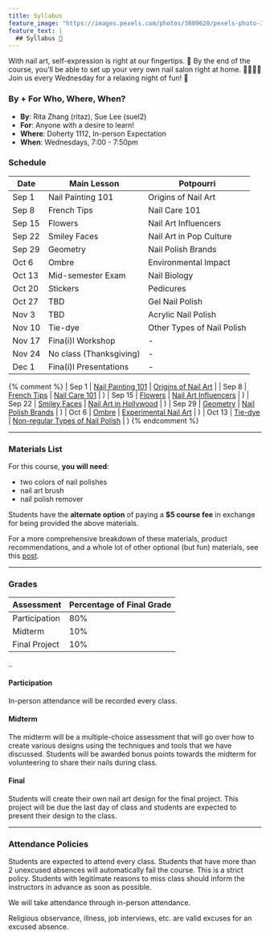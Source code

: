 ```yaml
---
title: Syllabus
feature_image: "https://images.pexels.com/photos/3609620/pexels-photo-3609620.jpeg?auto=compress&cs=tinysrgb&dpr=1&w=500"
feature_text: |
  ## Syllabus 🎨
---
```


With nail art, self-expression is right at our fingertips. 💅
By the end of the course, you'll be able to set up your very own nail salon right at home. 💆‍♀️💆‍♂️
Join us every Wednesday for a relaxing night of fun! 🤗

### By + For Who, Where, When?

- **By**: Rita Zhang (ritaz), Sue Lee (suel2)
- **For**: Anyone with a desire to learn!
- **Where**: Doherty 1112, In-person Expectation
- **When**: Wednesdays, 7:00 - 7:50pm

### Schedule

| **Date** | **Main Lesson**         | **Potpourri** |
|----------|-------------------------|---------------|
| Sep 1    | Nail Painting 101       | Origins of Nail Art |
| Sep 8    | French Tips             | Nail Care 101 |
| Sep 15   | Flowers                 | Nail Art Influencers |
| Sep 22   | Smiley Faces            | Nail Art in Pop Culture |
| Sep 29   | Geometry                | Nail Polish Brands |
| Oct 6    | Ombre                   | Environmental Impact |
| Oct 13   | Mid-semester Exam       | Nail Biology |
| Oct 20   | Stickers                | Pedicures |
| Oct 27   | TBD                     | Gel Nail Polish |
| Nov 3    | TBD                     | Acrylic Nail Polish |
| Nov 10   | Tie-dye                 | Other Types of Nail Polish |
| Nov 17   | Fina(i)l Workshop       | - |
| Nov 24   | No class (Thanksgiving) | - |
| Dec 1    | Fina(i)l Presentations  | - |

{% comment %}
| Sep 1 | [Nail Painting 101](_posts/2021-09-01-nail-101.md) | [Origins of Nail Art](_/../_posts/2021-09-01-origins.md) |
| Sep 8 | [French Tips](_posts/2021-09-08-french-tips.md) | [Nail Care 101](_posts/2021-10-13-nail-care.md) | )
| Sep 15 | [Flowers](_posts/2021-09-15-flowers.md) | [Nail Art Influencers](_posts/2021-09-08-influencers.md) | )
| Sep 22 | [Smiley Faces](_posts/2021-09-22-smiley-faces.md) | [Nail Art in Hollywood](_posts/2021-09-15-hollywood.md) | )
| Sep 29 | [Geometry](_posts/2021-09-29-geometry.md) | [Nail Polish Brands](_posts/2021-09-22-brands.md) | )
| Oct 6 | [Ombre](_posts/2021-10-06-ombre.md) | [Experimental Nail Art](_posts/2021-09-29-experimental-art.md) | )
| Oct 13 | [Tie-dye](_posts/2021-10-13-tie-dye.md) | [Non-regular Types of Nail Polish](_posts/2021-10-06-other-polishes.md) | )
{% endcomment %}


---

### Materials List

For this course, **you will need**:

- two colors of nail polishes
- nail art brush
- nail polish remover

Students have the **alternate option** of paying a **$5 course fee** in exchange for being provided the above materials.

For a more comprehensive breakdown of these materials, product recommendations, and a whole lot of other optional (but fun) materials, see this [post](_posts/2021-09-01-materials.md).

---

### Grades

| **Assessment** | **Percentage of Final Grade** |
|----------------|-------------------------------|
| Participation | 80% |
| Midterm | 10% |
| Final Project | 10% |

..

#### Participation

In-person attendance will be recorded every class.

#### Midterm

The midterm will be a multiple-choice assessment that will go over how to create various designs using the techniques and tools that we have discussed. Students will be awarded bonus points towards the midterm for volunteering to share their nails during class.

#### Final

Students will create their own nail art design for the final project. This project will be due the last day of class and students are expected to present their design to the class.

---

### Attendance Policies

Students are expected to attend every class. Students that have more than 2 unexcused absences will automatically fail the course. This is a strict policy. Students with legitimate reasons to miss class should inform the instructors in advance as soon as possible.

We will take attendance through in-person attendance.

Religious observance, illness, job interviews, etc. are valid excuses for an excused absence.
